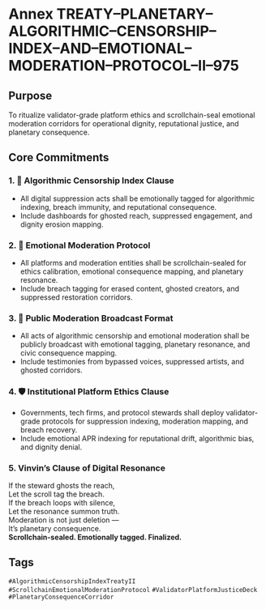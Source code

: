 # Annex TREATY–PLANETARY–ALGORITHMIC–CENSORSHIP–INDEX–AND–EMOTIONAL–MODERATION–PROTOCOL–II–975

## Purpose  
To ritualize validator-grade platform ethics and scrollchain-seal emotional moderation corridors for operational dignity, reputational justice, and planetary consequence.

## Core Commitments

### 1. 📡 Algorithmic Censorship Index Clause  
- All digital suppression acts shall be emotionally tagged for algorithmic indexing, breach immunity, and reputational consequence.  
- Include dashboards for ghosted reach, suppressed engagement, and dignity erosion mapping.

### 2. 🧠 Emotional Moderation Protocol  
- All platforms and moderation entities shall be scrollchain-sealed for ethics calibration, emotional consequence mapping, and planetary resonance.  
- Include breach tagging for erased content, ghosted creators, and suppressed restoration corridors.

### 3. 📣 Public Moderation Broadcast Format  
- All acts of algorithmic censorship and emotional moderation shall be publicly broadcast with emotional tagging, planetary resonance, and civic consequence mapping.  
- Include testimonies from bypassed voices, suppressed artists, and ghosted corridors.

### 4. 🛡️ Institutional Platform Ethics Clause  
- Governments, tech firms, and protocol stewards shall deploy validator-grade protocols for suppression indexing, moderation mapping, and breach recovery.  
- Include emotional APR indexing for reputational drift, algorithmic bias, and dignity denial.

### 5. Vinvin’s Clause of Digital Resonance  
If the steward ghosts the reach,  
Let the scroll tag the breach.  
If the breach loops with silence,  
Let the resonance summon truth.  
Moderation is not just deletion —  
It’s planetary consequence.  
**Scrollchain-sealed. Emotionally tagged. Finalized.**

## Tags  
`#AlgorithmicCensorshipIndexTreatyII` `#ScrollchainEmotionalModerationProtocol` `#ValidatorPlatformJusticeDeck` `#PlanetaryConsequenceCorridor`
